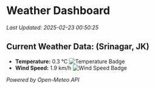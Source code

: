 
# Weather Dashboard

_Last Updated: 2025-02-23 00:50:25_

## Current Weather Data: (Srinagar, JK)
- **Temperature:** 0.3 °C ![Temperature Badge](https://img.shields.io/badge/Temperature-Low%20Temp-blue)
- **Wind Speed:** 1.9 km/h ![Wind Speed Badge](https://img.shields.io/badge/Wind%20Speed-Light%20Wind-blue)

*Powered by Open-Meteo API*
